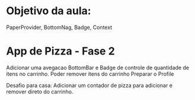 # Objetivo da aula:
PaperProvider, BottomNag, Badge, Context

# App de Pizza - Fase 2
Adicionar uma avegacao BottomBar e Badge de controle de quantidade de itens no carrinho.
Poder remover itens do carrinho
Preparar o Profile

Desafio para casa:
Adicionar um contador de pizza para adicionar e remover direto do carrinho.
